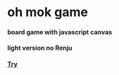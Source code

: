 # oh mok game
#### board game with javascript canvas 
#### light version no Renju 
#### [Try](https://bolonge.github.io/ohmok/)
